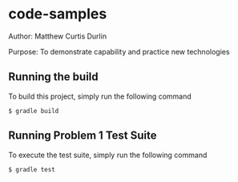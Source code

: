 # code-samples
Author: Matthew Curtis Durlin

Purpose: To demonstrate capability and practice new technologies

## Running the build

To build this project, simply run the following command

```
$ gradle build
```

## Running Problem 1 Test Suite

To execute the test suite, simply run the following command

```
$ gradle test
```